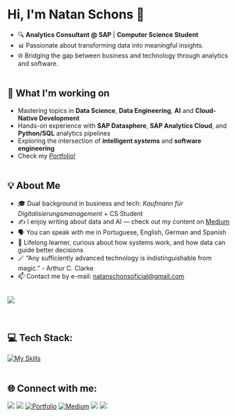 # Hi, I'm Natan Schons 👋

- 🔍 **Analytics Consultant @ SAP** | **Computer Science Student**  
- 📊 Passionate about transforming data into meaningful insights.  
- 🌐 Bridging the gap between business and technology through analytics and software.
<br><br>

## 🚀 What I'm working on

- Mastering topics in **Data Science**, **Data Engineering**, **AI** and **Cloud-Native Development**
- Hands-on experience with **SAP Datasphere**, **SAP Analytics Cloud**, and **Python/SQL** analytics pipelines
- Exploring the intersection of **intelligent systems** and **software engineering**
- Check my [Portfolio!](https://www.datascienceportfol.io/natanschons)
<br><br>

## 💡 About Me

- 🎓 Dual background in business and tech: *Kaufmann für Digitalisierungsmanagement* + CS Student
- ✍️ I enjoy writing about data and AI — check out my content on [Medium](https://medium.com/@natanschons)
- 🗣️ You can speak with me in Portuguese, English, German and Spanish
- 🧠 Lifelong learner, curious about how systems work, and how data can guide better decisions
- 🪄 “Any sufficiently advanced technology is indistinguishable from magic.” - Arthur C. Clarke
- 📫 Contact me by e-mail: natanschonsoficial@gmail.com
<br><br>

<div>
  <img src="https://github-readme-stats.vercel.app/api?username=schonsnatan&theme=dracula&hide_border=false"/>
</div>
<br><br>

## 💻 Tech Stack:

[![My Skills](https://skillicons.dev/icons?i=py,sklearn,tensorflow,java,fastapi,git,kubernetes,docker,html,css)](https://skillicons.dev)
<br><br>


## 🌐 Connect with me:
 
<div> 
  <a href = "mailto:natanschonsoficial@gmail.com"><img src="https://img.shields.io/badge/Gmail-D14836?style=for-the-badge&logo=gmail&logoColor=white" target="_blank"></a>
  <a href="https://www.linkedin.com/in/natanschons/" target="_blank"><img src="https://img.shields.io/badge/-LinkedIn-%230077B5?style=for-the-badge&logo=linkedin&logoColor=white" target="_blank"></a>
  <a href="https://www.datascienceportfol.io/natanschons" target="_blank"><img src="https://img.shields.io/badge/Portfolio-FF5722?style=for-the-badge&logo=todoist&logoColor=white" alt="Portfolio"></a>
  <a href="https://medium.com/@natanschons" target="_blank"><img src="https://img.shields.io/badge/Medium-12100E?style=for-the-badge&logo=medium&logoColor=white" alt="Medium"></a>
  <a href="https://www.hackerrank.com/schonsnatan?hr_r=1" target="_blank"><img src="https://img.shields.io/badge/-Hackerrank-2EC866?style=for-the-badge&logo=HackerRank&logoColor=white" target="_blank"></a>
  <a href="https://leetcode.com/natanschons/" target="_blank"><img src="https://img.shields.io/badge/LeetCode-000000?style=for-the-badge&logo=LeetCode&logoColor=#d16c06" target="_blank"></a>
</div>
